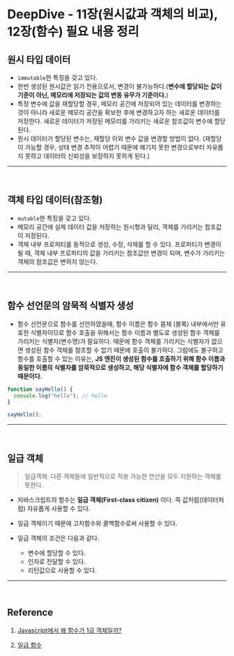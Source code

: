 # DeepDive - 11장(원시값과 객체의 비교), 12장(함수) 필요 내용 정리

## 원시 타입 데이터

- `immutable`한 특징을 갖고 있다.
- 한번 생성된 원시값은 읽기 전용으로서, 변경이 불가능하다.(**변수에 할당되는 값이 기준이 아닌, 메모리에 저장되는 값의 변동 유무가 기준이다.**)
- 특정 변수에 값을 재할당할 경우, 메모리 공간에 저장되어 있는 데이터를 변경하는 것이 아니라 새로운 메모리 공간을 확보한 후에 변경하고자 하는 새로운 데이터를 저장한다. 새로운 데이터가 저장된 메모리를 가리키는 새로운 참조값이 변수에 할당된다.
- 원시 데이터가 할당된 변수는, 재할당 이외 변수 값을 변경할 방법이 없다. (재할당이 가능할 경우, 상태 변경 추적이 어렵기 때문에 예기치 못한 변경으로부터 자유롭지 못하고 데이터의 신뢰성을 보장하지 못하게 된다.)

---

<br/>

## 객체 타입 데이터(참조형)

- `mutable`한 특징을 갖고 있다.
- 메모리 공간에 실제 데이터 값을 저장하는 원시형과 달리, 객체를 가리키는 참조값이 저장된다.
- 객체 내부 프로퍼티를 동적으로 생성, 수정, 삭제를 할 수 있다. 프로퍼티가 변경이 될 때, 객체 내부 프로퍼티의 값을 가리키는 참조값만 변경이 되며, 변수가 가리키는 객체의 참조값은 변하지 않는다.

---

<br/>

## 함수 선언문의 암묵적 식별자 생성

- 함수 선언문으로 함수를 선언하였을때, 함수 이름은 함수 몸체 (블록) 내부에서만 유효한 식별자이므로 함수 호출을 위해서는 함수 이름과 별도로 생성된 함수 객체를 가리키는 식별자(변수명)가 필요하다. 때문에 함수 객체를 가리키는 식별자가 없으면 생성된 함수 객체를 참조할 수 없기 때문에 호출이 불가하다. 그럼에도 불구하고 함수를 호출할 수 있는 이유는, **JS 엔진이 생성된 함수를 호출하기 위해 함수 이름과 동일한 이름의 식별자를 암묵적으로 생성하고, 해당 식별자에 함수 객체를 할당하기 때문이다.**

```javascript
function sayHello() {
  console.log("hello"); // hello
}

sayHello();
```

---

<br/>

## 일급 객체

> 일급객체: 다른 객체들에 일반적으로 적용 가능한 연산을 모두 지원하는 객체를 뜻한다.

- 자바스크립트의 함수는 **일급 객체(First-class citizen)** 이다. 즉 값처럼(데이터처럼) 자유롭게 사용할 수 있다.

- 일급 객체이기 때문에 고차함수와 콜백함수로써 사용할 수 있다.

- 일급 객체의 조건은 다음과 같다.
  - 변수에 할당할 수 있다.
  - 인자로 전달할 수 있다.
  - 리턴값으로 사용할 수 있다.

---

<br/>

## Reference

1. [Javascript에서 왜 함수가 1급 객체일까?](https://soeunlee.medium.com/javascript%EC%97%90%EC%84%9C-%EC%99%9C-%ED%95%A8%EC%88%98%EA%B0%80-1%EA%B8%89-%EA%B0%9D%EC%B2%B4%EC%9D%BC%EA%B9%8C%EC%9A%94-cc6bd2a9ecac)

2. [일급 함수](https://developer.mozilla.org/ko/docs/Glossary/First-class_Function)
